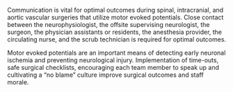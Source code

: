 Communication is vital for optimal outcomes during spinal, intracranial, and aortic vascular surgeries that utilize motor evoked potentials. Close contact between the neurophysiologist, the offsite supervising neurologist, the surgeon, the physician assistants or residents, the anesthesia provider, the circulating nurse, and the scrub technician is required for optimal outcomes.

Motor evoked potentials are an important means of detecting early neuronal ischemia and preventing neurological injury. Implementation of time-outs, safe surgical checklists, encouraging each team member to speak up and cultivating a “no blame” culture improve surgical outcomes and staff morale.